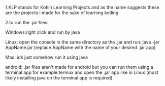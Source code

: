 1.KLP stands for Kotlin Learning Projects and as the name suggests these are the projects i made for the sake of learning kotling

2.to run the .jar files:

Windows:right click and run by java

Linux: open the console in the same directory as the .jar and run: java -jar AppName.jar (replace AppName with the name of your desired .jar app)

Mac: idk just somehow run it using java

android: .jar files aren't made for android but you can run them using a terminal app for example:termux and open the .jar app like in Linux (most likely installing java on the terminal app is required)
